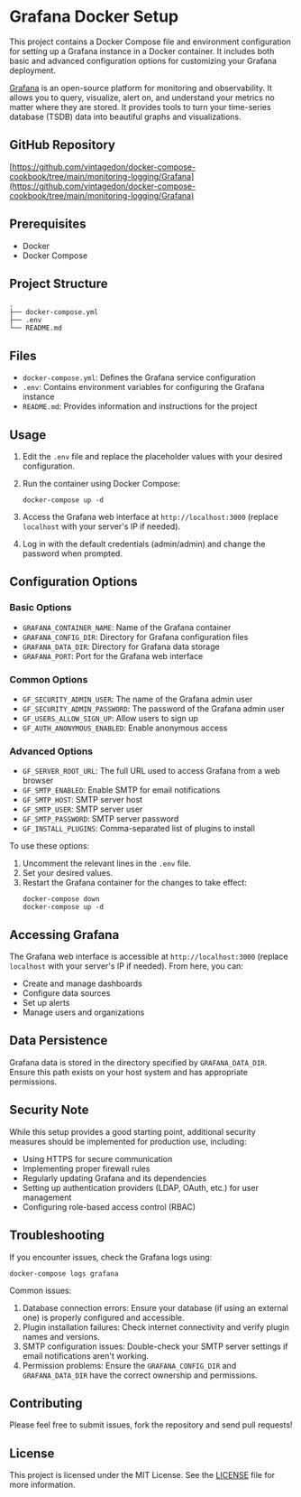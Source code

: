 # Grafana Docker Setup

This project contains a Docker Compose file and environment configuration for setting up a Grafana instance in a Docker container. It includes both basic and advanced configuration options for customizing your Grafana deployment.

[Grafana](https://grafana.com/) is an open-source platform for monitoring and observability. It allows you to query, visualize, alert on, and understand your metrics no matter where they are stored. It provides tools to turn your time-series database (TSDB) data into beautiful graphs and visualizations.

## GitHub Repository
[https://github.com/vintagedon/docker-compose-cookbook/tree/main/monitoring-logging/Grafana](https://github.com/vintagedon/docker-compose-cookbook/tree/main/monitoring-logging/Grafana)

## Prerequisites
- Docker
- Docker Compose

## Project Structure
```
.
├── docker-compose.yml
├── .env
└── README.md
```

## Files
- `docker-compose.yml`: Defines the Grafana service configuration
- `.env`: Contains environment variables for configuring the Grafana instance
- `README.md`: Provides information and instructions for the project

## Usage

1. Edit the `.env` file and replace the placeholder values with your desired configuration.

2. Run the container using Docker Compose:
   ```
   docker-compose up -d
   ```

3. Access the Grafana web interface at `http://localhost:3000` (replace `localhost` with your server's IP if needed).

4. Log in with the default credentials (admin/admin) and change the password when prompted.

## Configuration Options

### Basic Options

- `GRAFANA_CONTAINER_NAME`: Name of the Grafana container
- `GRAFANA_CONFIG_DIR`: Directory for Grafana configuration files
- `GRAFANA_DATA_DIR`: Directory for Grafana data storage
- `GRAFANA_PORT`: Port for the Grafana web interface

### Common Options

- `GF_SECURITY_ADMIN_USER`: The name of the Grafana admin user
- `GF_SECURITY_ADMIN_PASSWORD`: The password of the Grafana admin user
- `GF_USERS_ALLOW_SIGN_UP`: Allow users to sign up
- `GF_AUTH_ANONYMOUS_ENABLED`: Enable anonymous access

### Advanced Options

- `GF_SERVER_ROOT_URL`: The full URL used to access Grafana from a web browser
- `GF_SMTP_ENABLED`: Enable SMTP for email notifications
- `GF_SMTP_HOST`: SMTP server host
- `GF_SMTP_USER`: SMTP server user
- `GF_SMTP_PASSWORD`: SMTP server password
- `GF_INSTALL_PLUGINS`: Comma-separated list of plugins to install

To use these options:

1. Uncomment the relevant lines in the `.env` file.
2. Set your desired values.
3. Restart the Grafana container for the changes to take effect:
   ```
   docker-compose down
   docker-compose up -d
   ```

## Accessing Grafana
The Grafana web interface is accessible at `http://localhost:3000` (replace `localhost` with your server's IP if needed). From here, you can:
- Create and manage dashboards
- Configure data sources
- Set up alerts
- Manage users and organizations

## Data Persistence
Grafana data is stored in the directory specified by `GRAFANA_DATA_DIR`. Ensure this path exists on your host system and has appropriate permissions.

## Security Note
While this setup provides a good starting point, additional security measures should be implemented for production use, including:
- Using HTTPS for secure communication
- Implementing proper firewall rules
- Regularly updating Grafana and its dependencies
- Setting up authentication providers (LDAP, OAuth, etc.) for user management
- Configuring role-based access control (RBAC)

## Troubleshooting
If you encounter issues, check the Grafana logs using:
```
docker-compose logs grafana
```

Common issues:
1. Database connection errors: Ensure your database (if using an external one) is properly configured and accessible.
2. Plugin installation failures: Check internet connectivity and verify plugin names and versions.
3. SMTP configuration issues: Double-check your SMTP server settings if email notifications aren't working.
4. Permission problems: Ensure the `GRAFANA_CONFIG_DIR` and `GRAFANA_DATA_DIR` have the correct ownership and permissions.

## Contributing
Please feel free to submit issues, fork the repository and send pull requests!

## License
This project is licensed under the MIT License. See the [LICENSE](LICENSE) file for more information.
